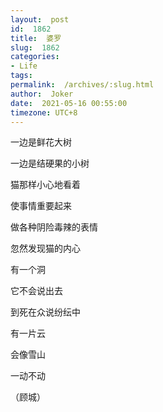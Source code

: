 ```yaml
---
layout:  post
id:  1862
title:  婆罗
slug:  1862
categories: 
- Life
tags:  
permalink:  /archives/:slug.html
author:  Joker
date:  2021-05-16 00:55:00
timezone: UTC+8
---
```




一边是鲜花大树

一边是结硬果的小树

猫那样小心地看着

使事情重要起来

做各种阴险毒辣的表情

忽然发现猫的内心

有一个洞

它不会说出去

到死在众说纷纭中

有一片云

会像雪山

一动不动

（顾城）